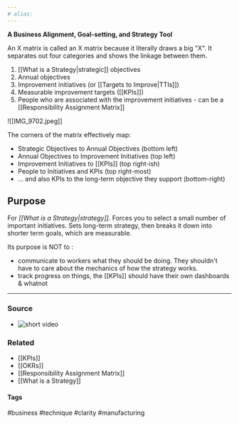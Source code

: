 ```yaml
---
# alias:
---
```

**A Business Alignment, Goal-setting, and Strategy Tool**

An X matrix is called an X matrix because it literally draws a big "X". It separates out four categories and shows the linkage between them. 
1. [[What is a Strategy|strategic]] objectives
2. Annual objectives
3. Improvement initiatives (or [[Targets to Improve|TTIs]])
4. Measurable improvement targets ([[KPIs]])
5. People who are associated with the improvement initiatives - can be a [[Responsibility Assignment Matrix]]

![[IMG_9702.jpeg]]

The corners of the matrix effectively map:
- Strategic Objectives to Annual Objectives (bottom left)
- Annual Objectives to Improvement Initiatives (top left)
- Improvement Initiatives to [[KPIs]] (top right-ish)
- People to Initiatives and KPIs (top right-most)
- ... and also KPIs to the long-term objective they support (bottom-right)

## Purpose
For *[[What is a Strategy|strategy]]*. Forces you to select a small number of important initiatives. Sets long-term strategy, then breaks it down into shorter term goals, which are measurable.

Its purpose is NOT to :
- communicate to workers what they should be doing. They shouldn't have to care about the mechanics of how the strategy works.
- track progress on things, the [[KPIs]] should have their own dashboards & whatnot

---
### Source
- ![short video](https://youtu.be/dG_K-PFsj3o)

### Related
- [[KPIs]]
- [[OKRs]]
- [[Responsibility Assignment Matrix]]
- [[What is a Strategy]]

#### Tags
#business #technique #clarity #manufacturing 